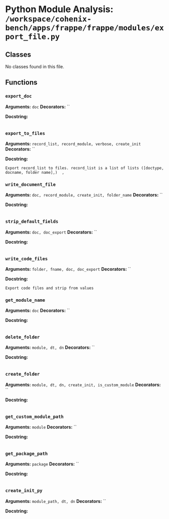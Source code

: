 # Python Module Analysis: `/workspace/cohenix-bench/apps/frappe/frappe/modules/export_file.py`

## Classes

No classes found in this file.


## Functions

### `export_doc`
**Arguments:** `doc`
**Decorators:** ``

**Docstring:**
```

```
### `export_to_files`
**Arguments:** `record_list, record_module, verbose, create_init`
**Decorators:** ``

**Docstring:**
```
Export record_list to files. record_list is a list of lists ([doctype, docname, folder name],)  ,
```
### `write_document_file`
**Arguments:** `doc, record_module, create_init, folder_name`
**Decorators:** ``

**Docstring:**
```

```
### `strip_default_fields`
**Arguments:** `doc, doc_export`
**Decorators:** ``

**Docstring:**
```

```
### `write_code_files`
**Arguments:** `folder, fname, doc, doc_export`
**Decorators:** ``

**Docstring:**
```
Export code files and strip from values
```
### `get_module_name`
**Arguments:** `doc`
**Decorators:** ``

**Docstring:**
```

```
### `delete_folder`
**Arguments:** `module, dt, dn`
**Decorators:** ``

**Docstring:**
```

```
### `create_folder`
**Arguments:** `module, dt, dn, create_init, is_custom_module`
**Decorators:** ``

**Docstring:**
```

```
### `get_custom_module_path`
**Arguments:** `module`
**Decorators:** ``

**Docstring:**
```

```
### `get_package_path`
**Arguments:** `package`
**Decorators:** ``

**Docstring:**
```

```
### `create_init_py`
**Arguments:** `module_path, dt, dn`
**Decorators:** ``

**Docstring:**
```

```

